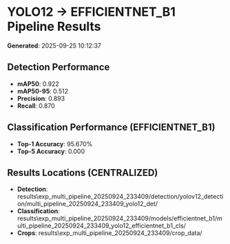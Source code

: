 # YOLO12 -> EFFICIENTNET_B1 Pipeline Results

**Generated**: 2025-09-25 10:12:37

## Detection Performance
- **mAP50**: 0.922
- **mAP50-95**: 0.512
- **Precision**: 0.893
- **Recall**: 0.870

## Classification Performance (EFFICIENTNET_B1)
- **Top-1 Accuracy**: 95.670%
- **Top-5 Accuracy**: 0.000

## Results Locations (CENTRALIZED)
- **Detection**: results\exp_multi_pipeline_20250924_233409/detection/yolov12_detection/multi_pipeline_20250924_233409_yolo12_det/
- **Classification**: results\exp_multi_pipeline_20250924_233409/models/efficientnet_b1/multi_pipeline_20250924_233409_yolo12_efficientnet_b1_cls/
- **Crops**: results\exp_multi_pipeline_20250924_233409/crop_data/
